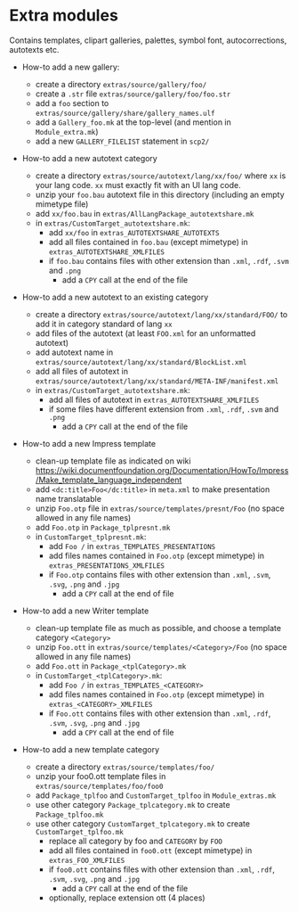 # Extra modules

Contains templates, clipart galleries, palettes, symbol font, autocorrections, autotexts etc.

+ How-to add a new gallery:
	+ create a directory `extras/source/gallery/foo/`
	+ create a `.str` file `extras/source/gallery/foo/foo.str`
	+ add a `foo` section to `extras/source/gallery/share/gallery_names.ulf`
	+ add a `Gallery_foo.mk` at the top-level (and mention in `Module_extra.mk`)
	+ add a new `GALLERY_FILELIST` statement in `scp2/`

+ How-to add a new autotext category
	+ create a directory `extras/source/autotext/lang/xx/foo/` where `xx` is your lang code. `xx` must exactly fit with an UI lang code.
	+ unzip your `foo.bau` autotext file in this directory (including an empty mimetype file)
	+ add `xx/foo.bau` in `extras/AllLangPackage_autotextshare.mk`
	+ in `extras/CustomTarget_autotextshare.mk`:
		+ add `xx/foo` in `extras_AUTOTEXTSHARE_AUTOTEXTS`
		+ add all files contained in `foo.bau` (except mimetype) in `extras_AUTOTEXTSHARE_XMLFILES`
		+ if `foo.bau` contains files with other extension than `.xml`, `.rdf`, `.svm` and `.png`
			+ add a `CPY` call at the end of the file

+ How-to add a new autotext to an existing category
	+ create a directory `extras/source/autotext/lang/xx/standard/FOO/` to add it in category standard of lang `xx`
	+ add files of the autotext (at least `FOO.xml` for an unformatted autotext)
	+ add autotext name in `extras/source/autotext/lang/xx/standard/BlockList.xml`
	+ add all files of autotext in `extras/source/autotext/lang/xx/standard/META-INF/manifest.xml`
	+ in `extras/CustomTarget_autotextshare.mk`:
		+ add all files of autotext in `extras_AUTOTEXTSHARE_XMLFILES`
		+ if some files have different extension from `.xml`, `.rdf`, `.svm` and `.png`
			+ add a `CPY` call at the end of the file

+ How-to add a new Impress template
	+ clean-up template file as indicated on wiki <https://wiki.documentfoundation.org/Documentation/HowTo/Impress/Make_template_language_independent>
	+ add `<dc:title>Foo</dc:title>` in `meta.xml` to make presentation name translatable
	+ unzip `Foo.otp` file in `extras/source/templates/presnt/Foo` (no space allowed in any file names)
	+ add `Foo.otp` in `Package_tplpresnt.mk`
	+ in `CustomTarget_tplpresnt.mk`:
		+ add `Foo /` in `extras_TEMPLATES_PRESENTATIONS`
		+ add files names contained in `Foo.otp` (except mimetype) in `extras_PRESENTATIONS_XMLFILES`
		+ if `Foo.otp` contains files with other extension than `.xml`, `.svm`, `.svg`, `.png` and `.jpg`
			+ add a `CPY` call at the end of file

+ How-to add a new Writer template
	+ clean-up template file as much as possible, and choose a template category `<Category>`
	+ unzip `Foo.ott` in `extras/source/templates/<Category>/Foo` (no space allowed in any file names)
	+ add `Foo.ott` in `Package_<tplCategory>.mk`
	+ in `CustomTarget_<tplCategory>.mk`:
		+ add `Foo /` in `extras_TEMPLATES_<CATEGORY>`
		+ add files names contained in `Foo.otp` (except mimetype) in `extras_<CATEGORY>_XMLFILES`
		+ if `Foo.ott` contains files with other extension than `.xml`, `.rdf`, `.svm`, `.svg`, `.png` and `.jpg`
			+ add a `CPY` call at the end of file

+ How-to add a new template category
	+ create a directory `extras/source/templates/foo/`
	+ unzip your foo0.ott template files in `extras/source/templates/foo/foo0`
	+ add `Package_tplfoo` and `CustomTarget_tplfoo` in `Module_extras.mk`
	+ use other category `Package_tplcategory.mk` to create `Package_tplfoo.mk`
	+ use other category `CustomTarget_tplcategory.mk` to create `CustomTarget_tplfoo.mk`
		+ replace all category by foo and `CATEGORY` by `FOO`
		+ add all files contained in `foo0.ott` (except mimetype) in `extras_FOO_XMLFILES`
		+ if `foo0.ott` contains files with other extension than `.xml`, `.rdf`, `.svm`, `.svg`, `.png` and `.jpg`
			+ add a `CPY` call at the end of the file
		+ optionally, replace extension ott (4 places)

